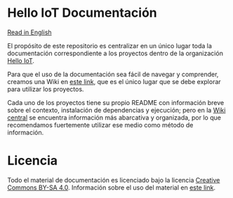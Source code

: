# Hello IoT Documentación

[Read in English](README.md)

El propósito de este repositorio es centralizar en un único lugar toda la documentación correspondiente a los proyectos dentro de la organización [Hello IoT](https://github.com/hello-iot). 

Para que el uso de la documentación sea fácil de navegar y comprender, creamos una Wiki en [este link](https://github.com/hello-iot/documentation/wiki), que es el único lugar que se debe explorar para utilizar los proyectos.

Cada uno de los proyectos tiene su propio README con información breve sobre el contexto, instalación de dependencias y ejecución; pero en la [Wiki central](https://github.com/hello-iot/documentation/wiki) se encuentra información más abarcativa y organizada, por lo que recomendamos fuertemente utilizar ese medio como método de información.

# Licencia

Todo el material de documentación es licenciado bajo la licencia [Creative Commons BY-SA 4.0](https://creativecommons.org/licenses/by-sa/4.0/legalcode). Información sobre el uso del material en [este link](https://creativecommons.org/licenses/by-sa/4.0/deed.es).